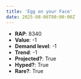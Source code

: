 ```yaml
---
title: 'Egg on your Face'
date: 2025-08-06T00:00:00Z
---
```

- **RAP**: 8340
- **Value**: -1
- **Demand level**: -1
- **Trend**: -1
- **Projected?**: True
- **Hyped?**: True
- **Rare?**: True
